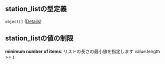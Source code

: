## station\_listの型定義

`object[]` ([Details](data-properties-路線リスト-items-properties-station_list-items.md))

## station\_listの値の制限

**minimum number of items**: リストの長さの最小値を指定します value.length >= `1`
